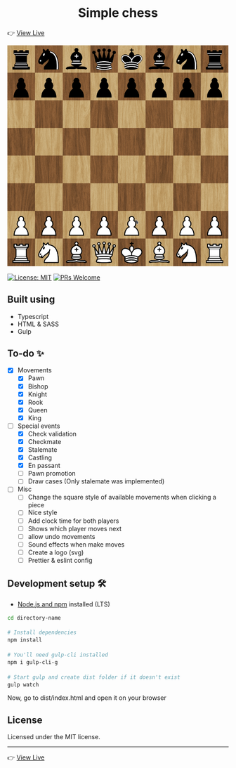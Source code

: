 <h1 align="center">Simple chess</h1>

👉 [View Live](https://simplechess.netlify.app/)

![](./public/images/chess.gif)

[![License: MIT](https://img.shields.io/badge/License-MIT-blue.svg)](https://opensource.org/licenses/MIT)
[![PRs Welcome](https://img.shields.io/badge/PRs-welcome-brightgreen.svg?style=flat-square)](http://makeapullrequest.com)

## Built using
- Typescript
- HTML & SASS
- Gulp

## To-do ✨

- [X] Movements
  - [X] Pawn
  - [X] Bishop
  - [X] Knight
  - [X] Rook
  - [X] Queen
  - [X] King
- [ ] Special events
  - [X] Check validation
  - [X] Checkmate
  - [X] Stalemate
  - [X] Castling
  - [X] En passant
  - [ ] Pawn promotion
  - [ ] Draw cases (Only stalemate was implemented)
- [ ] Misc
  - [ ] Change the square style of available movements when clicking a piece
  - [ ] Nice style
  - [ ] Add clock time for both players
  - [ ] Shows which player moves next
  - [ ] allow undo movements
  - [ ] Sound effects when make moves
  - [ ] Create a logo (svg)
  - [ ] Prettier & eslint config
  
## Development setup 🛠

- [Node.js and npm](https://nodejs.org) installed (LTS)
```sh
cd directory-name

# Install dependencies
npm install

# You'll need gulp-cli installed
npm i gulp-cli-g

# Start gulp and create dist folder if it doesn't exist
gulp watch
```

Now, go to dist/index.html and open it on your browser

## License

Licensed under the MIT license.

---

👉 [View Live](https://simplechess.netlify.app/)
